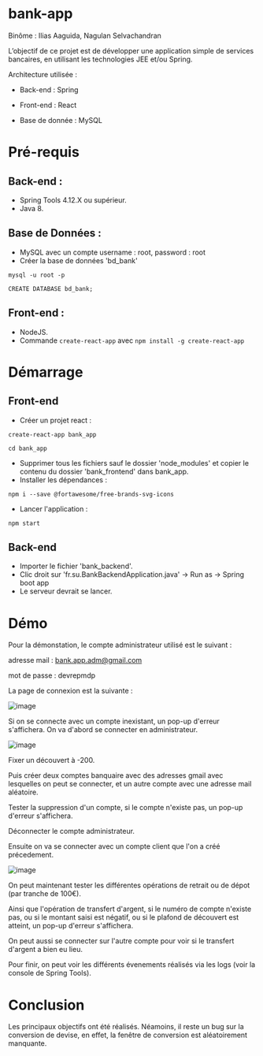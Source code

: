 # bank-app

Binôme : Ilias Aaguida, Nagulan Selvachandran

L’objectif de ce projet est de développer une application simple de services bancaires, en
utilisant les technologies JEE et/ou Spring.

Architecture utilisée :

- Back-end : Spring

- Front-end : React 

- Base de donnée : MySQL

# Pré-requis

## Back-end :

- Spring Tools 4.12.X ou supérieur.
- Java 8.

## Base de Données :

- MySQL avec un compte username : root, password : root
- Créer la base de données 'bd_bank'

`mysql -u root -p`

`CREATE DATABASE bd_bank;`


## Front-end :

- NodeJS.
- Commande `create-react-app` avec `npm install -g create-react-app`

# Démarrage

## Front-end

- Créer un projet react :

`create-react-app bank_app`

`cd bank_app`

- Supprimer tous les fichiers sauf le dossier 'node_modules' et copier le contenu du dossier 'bank_frontend' dans bank_app.
- Installer les dépendances :

`npm i --save @fortawesome/free-brands-svg-icons`

- Lancer l'application :

`npm start`

## Back-end

- Importer le fichier 'bank_backend'.
- Clic droit sur 'fr.su.BankBackendApplication.java' -> Run as -> Spring boot app
- Le serveur devrait se lancer.

# Démo

Pour la démonstation, le compte administrateur utilisé est le suivant :

adresse mail : bank.app.adm@gmail.com 

mot de passe : devrepmdp


La page de connexion est la suivante :


![image](https://user-images.githubusercontent.com/93160985/145285366-77031df2-6de5-4199-bfc8-d298773de43c.png)

Si on se connecte avec un compte inexistant, un pop-up d'erreur s'affichera.
On va d'abord se connecter en administrateur.


![image](https://user-images.githubusercontent.com/93160985/145285994-56304e57-0ff5-454f-8b7d-253580a8996a.png)

Fixer un découvert à -200.

Puis créer deux comptes banquaire avec des adresses gmail avec lesquelles on peut se connecter, et un autre compte avec une adresse mail aléatoire. 

Tester la suppression d'un compte, si le compte n'existe pas, un pop-up d'erreur s'affichera.

Déconnecter le compte administrateur.

Ensuite on va se connecter avec un compte client que l'on a créé précedement.

![image](https://user-images.githubusercontent.com/93160985/145287411-9c6fa5b1-95e2-4975-ba9d-daab62687d2e.png)

On peut maintenant tester les différentes opérations de retrait ou de dépot (par tranche de 100€).

Ainsi que l'opération de transfert d'argent, si le numéro de compte n'existe pas, ou si le montant saisi est négatif, ou si le plafond de découvert est atteint, un pop-up d'erreur s'affichera.

On peut aussi se connecter sur l'autre compte pour voir si le transfert d'argent a bien eu lieu.

Pour finir, on peut voir les différents évenements réalisés via les logs (voir la console de Spring Tools).

# Conclusion 

Les principaux objectifs ont été réalisés. Néamoins, il reste un bug sur la conversion de devise, en effet, la fenêtre de conversion est aléatoirement manquante.



